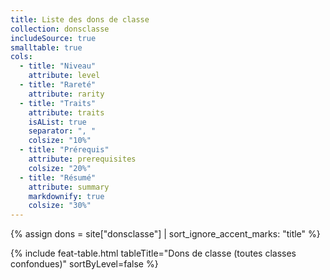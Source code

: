 ```yaml
---
title: Liste des dons de classe
collection: donsclasse
includeSource: true
smalltable: true
cols:
  - title: "Niveau"
    attribute: level
  - title: "Rareté"
    attribute: rarity
  - title: "Traits"
    attribute: traits
    isAList: true
    separator: ", "
    colsize: "10%"
  - title: "Prérequis"
    attribute: prerequisites
    colsize: "20%"
  - title: "Résumé"
    attribute: summary
    markdownify: true
    colsize: "30%"
---
```


{% assign dons = site["donsclasse"] | sort_ignore_accent_marks: "title" %}

{% include feat-table.html tableTitle="Dons de classe (toutes classes confondues)" sortByLevel=false %}
